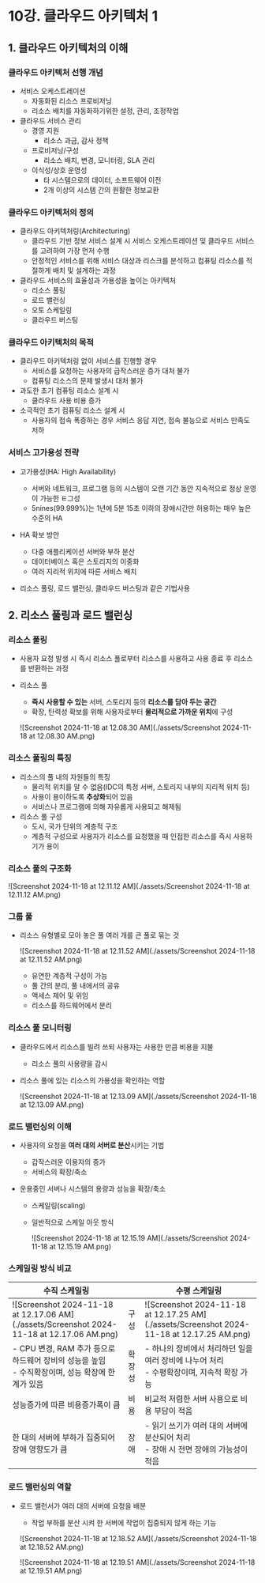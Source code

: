 # 10강. 클라우드 아키텍처 1

## 1. 클라우드 아키텍처의 이해

### 클라우드 아키텍처 선행 개념

- 서비스 오케스트레이션
  - 자동화된 리소스 프로비저닝
  - 리소스 배치를 자동화하기위한 설정, 관리, 조정작업
- 클라우드 서비스 관리
  - 경영 지원
    - 리소스 과금, 감사 정책
  - 프로비저닝/구성
    - 리소스 배치, 변경, 모니터링, SLA 관리
  - 이식성/상호 운영성
    - 타 시스템으로의 데이터, 소프트웨어 이전
    - 2개 이상의 시스템 간의 원활한 정보교환



### 클라우드 아키텍처의 정의

- 클라우드 아키텍처링(Architecturing)
  - 클라우드 기반 정보 서비스 설계 시 서비스 오케스트레이션 및 클라우드 서비스를 고려하여 가장 먼저 수행
  - 안정적인 서비스를 위해 서비스 대상과 리스크를 분석하고 컴퓨팅 리소스를 적절하게 배치 및 설계하는 과정
- 클라우드 서비스의 효율성과 가용성을 높이는 아키텍처
  - 리소스 풀링
  - 로드 밸런싱
  - 오토 스케일링
  - 클라우드 버스팅



### 클라우드 아키텍처의 목적

- 클라우드 아키텍처링 없이 서비스를 진행할 경우
  - 서비스를 요청하는 사용자의 급작스러운 증가 대처 불가
  - 컴퓨팅 리소스의 문제 발생시 대처 불가
- 과도한 초기 컴퓨팅 리소스 설계 시
  - 클라우드 사용 비용 증가
- 소극적인 초기 컴퓨팅 리소스 설계 시
  - 사용자의 접속 폭증하는 경우 서비스 응답 지연, 접속 불능으로 서비스 만족도 저하



### 서비스 고가용성 전략

- 고가용성(HA: High Availability)
  - 서버와 네트워크, 프로그램 등의 시스템이 오랜 기간 동안 지속적으로 정상 운영이 가능한 ㅌ그성
  - 5nines(99.999%)는 1년에 5분 15초 이하의 장애시간만 허용하는 매우 높은 수준의 HA
- HA 확보 방안
  - 다중 애플리케이션 서버와 부하 분산
  - 데이터베이스 혹은 스토리지의 이중화
  - 여러 지리적 위치에 따른 서비스 배치

- 리소스 풀링, 로드 밸런싱, 클라우드 버스팅과 같은 기법사용



## 2. 리소스 풀링과 로드 밸런싱

### 리소스 풀링

- 사용자 요청 발생 시 즉시 리소스 풀로부터 리소스를 사용하고 사용 종료 후 리소스를 반환하는 과정

- 리소스 풀

  - **즉시 사용할 수 있는** 서버, 스토리지 등의 **리소스를 담아 두는 공간**
  - 확장, 탄력성 확보를 위해 사용자로부터 **물리적으로 가까운 위치**에 구성

  ![Screenshot 2024-11-18 at 12.08.30 AM](./assets/Screenshot 2024-11-18 at 12.08.30 AM.png)



### 리소스 풀링의 특징

- 리소스의 풀 내의 자원들의 특징
  - 물리적 위치를 알 수 없음(IDC의 특정 서버, 스토리지 내부의 지리적 위치 등)
  - 사용이 용이하도록 **추상화**되어 있음
  - 서비스나 프로그램에 의해 자유롭게 사용되고 해제됨
- 리소스 풀 구성
  - 도시, 국가 단위의 계층적 구조
  - 계층적 구성으로 사용자가 리소스를 요청했을 때 인접한 리소스를 즉시 사용하기가 용이



### 리소스 풀의 구조화

![Screenshot 2024-11-18 at 12.11.12 AM](./assets/Screenshot 2024-11-18 at 12.11.12 AM.png)



### 그룹 풀

- 리소스 유형별로 모아 놓은 풀 여러 개를 큰 풀로 묶는 것

  ![Screenshot 2024-11-18 at 12.11.52 AM](./assets/Screenshot 2024-11-18 at 12.11.52 AM.png)

  - 유연한 계층적 구성이 가능
  - 풀 간의 분리, 풀 내에서의 공유
  - 액세스 제어 및 위임
  - 리소스를 하드웨어에서 분리



### 리소스 풀 모니터링

- 클라우드에서 리소스를 빌려 쓰되 사용자는 사용한 만큼 비용을 지불

  - 리소스 풀의 사용량을 감시

- 리소스 풀에 있는 리소스의 가용성을 확인하는 역할

  ![Screenshot 2024-11-18 at 12.13.09 AM](./assets/Screenshot 2024-11-18 at 12.13.09 AM.png)



### 로드 밸런싱의 이해

- 사용자의 요청을 **여러 대의 서버로 분산**시키는 기법

  - 갑작스러운 이용자의 증가
  - 서비스의 확장/축소

- 운용중인 서버나 시스템의 용량과 성능을 확장/축소

  - 스케일링(scaling)

  - 일반적으로 스케일 아웃 방식

    ![Screenshot 2024-11-18 at 12.15.19 AM](./assets/Screenshot 2024-11-18 at 12.15.19 AM.png)



### 스케일링 방식 비교

| 수직 스케일링                                                |        | 수평 스케일링                                                |
| ------------------------------------------------------------ | ------ | ------------------------------------------------------------ |
| ![Screenshot 2024-11-18 at 12.17.06 AM](./assets/Screenshot 2024-11-18 at 12.17.06 AM.png) | 구성   | ![Screenshot 2024-11-18 at 12.17.25 AM](./assets/Screenshot 2024-11-18 at 12.17.25 AM.png) |
| - CPU 변경, RAM 추가 등으로 하드웨어 장비의 성능을 높임<br />- 수직확장이며, 성능 확장에 한계가 있음 | 확장성 | - 하나의 장비에서 처리하던 일을 여러 장비에 나누어 처리<br />- 수평확장이며, 지속적 확장 가능 |
| 성능증가에 따른 비용증가폭이 큼                              | 비용   | 비교적 저렴한 서버 사용으로 비용 부담이 적음                 |
| 한 대의 서버에 부하가 집중되어 장애 영향도가 큼              | 장애   | - 읽기 쓰기가 여러 대의 서버에 분산되어 처리<br />- 장애 시 전면 장애의 가능성이 적음 |



### 로드 밸런싱의 역할

- 로드 밸런서가 여러 대의 서버에 요청을 배분

  - 작업 부하를 분산 시켜 한 서버에 작업이 집중되지 않게 하는 기능

  ![Screenshot 2024-11-18 at 12.18.52 AM](./assets/Screenshot 2024-11-18 at 12.18.52 AM.png)

  ![Screenshot 2024-11-18 at 12.19.51 AM](./assets/Screenshot 2024-11-18 at 12.19.51 AM.png)

